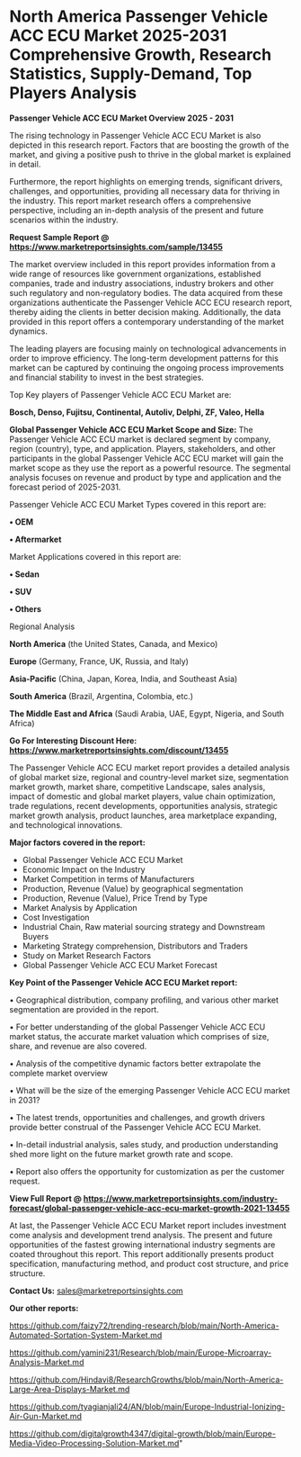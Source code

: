 # North America Passenger Vehicle ACC ECU Market 2025-2031 Comprehensive Growth, Research Statistics, Supply-Demand,  Top Players Analysis

<Strong> Passenger Vehicle ACC ECU Market Overview 2025 - 2031</strong>

The rising technology in Passenger Vehicle ACC ECU Market is also depicted in this research report. Factors that are boosting the growth of the market, and giving a positive push to thrive in the global market is explained in detail.

Furthermore, the report highlights on emerging trends, significant drivers, challenges, and opportunities, providing all necessary data for thriving in the industry. This report market research offers a comprehensive perspective, including an in-depth analysis of the present and future scenarios within the industry.

<strong>Request Sample Report @ <a href=https://www.marketreportsinsights.com/sample/13455>https://www.marketreportsinsights.com/sample/13455</a></strong>

The market overview included in this report provides information from a wide range of resources like government organizations, established companies, trade and industry associations, industry brokers and other such regulatory and non-regulatory bodies. The data acquired from these organizations authenticate the Passenger Vehicle ACC ECU research report, thereby aiding the clients in better decision making. Additionally, the data provided in this report offers a contemporary understanding of the market dynamics.

The leading players are focusing mainly on technological advancements in order to improve efficiency. The long-term development patterns for this market can be captured by continuing the ongoing process improvements and financial stability to invest in the best strategies.

Top Key players of Passenger Vehicle ACC ECU Market are:

<strong>Bosch, Denso, Fujitsu, Continental, Autoliv, Delphi, ZF, Valeo, Hella</strong>

<strong><b>Global Passenger Vehicle ACC ECU Market Scope and Size:</b></strong>
The Passenger Vehicle ACC ECU market is declared segment by company, region (country), type, and application. Players, stakeholders, and other participants in the global Passenger Vehicle ACC ECU market will gain the market scope as they use the report as a powerful resource. The segmental analysis focuses on revenue and product by type and application and the forecast period of 2025-2031.

Passenger Vehicle ACC ECU Market Types covered in this report are:

<strong>• OEM

• Aftermarket</strong>

Market Applications covered in this report are:

<strong>• Sedan

• SUV

• Others</strong> 

Regional Analysis

<strong>North America</strong> (the United States, Canada, and Mexico)

<strong>Europe</strong> (Germany, France, UK, Russia, and Italy)

<strong>Asia-Pacific</strong> (China, Japan, Korea, India, and Southeast Asia)

<strong>South America</strong> (Brazil, Argentina, Colombia, etc.)

<strong>The Middle East and Africa</strong> (Saudi Arabia, UAE, Egypt, Nigeria, and South Africa)

<strong>Go For Interesting Discount Here: <a href=https://www.marketreportsinsights.com/discount/13455>https://www.marketreportsinsights.com/discount/13455</a></strong>

The Passenger Vehicle ACC ECU market report provides a detailed analysis of global market size, regional and country-level market size, segmentation market growth, market share, competitive Landscape, sales analysis, impact of domestic and global market players, value chain optimization, trade regulations, recent developments, opportunities analysis, strategic market growth analysis, product launches, area marketplace expanding, and technological innovations.

<strong><b>Major factors covered in the report:</b></strong>
<ul>
  <li>Global Passenger Vehicle ACC ECU Market </li>
  <li>Economic Impact on the Industry</li>
  <li>Market Competition in terms of Manufacturers</li>
  <li>Production, Revenue (Value) by geographical segmentation</li>
  <li>Production, Revenue (Value), Price Trend by Type</li>
  <li>Market Analysis by Application</li>
  <li>Cost Investigation</li>
  <li>Industrial Chain, Raw material sourcing strategy and Downstream Buyers</li>
  <li>Marketing Strategy comprehension, Distributors and Traders</li>
  <li>Study on Market Research Factors</li>
  <li>Global Passenger Vehicle ACC ECU Market Forecast</li>
</ul>

<strong><b>Key Point of the Passenger Vehicle ACC ECU Market report:</b></strong>

• Geographical distribution, company profiling, and various other market segmentation are provided in the report.

• For better understanding of the global Passenger Vehicle ACC ECU market status, the accurate market valuation which comprises of size, share, and revenue are also covered.

• Analysis of the competitive dynamic factors better extrapolate the complete market overview

• What will be the size of the emerging Passenger Vehicle ACC ECU market in 2031?

• The latest trends, opportunities and challenges, and growth drivers provide better construal of the Passenger Vehicle ACC ECU Market.

• In-detail industrial analysis, sales study, and production understanding shed more light on the future market growth rate and scope.

• Report also offers the opportunity for customization as per the customer request.

<strong><b>View Full Report @ <a href=https://www.marketreportsinsights.com/industry-forecast/global-passenger-vehicle-acc-ecu-market-growth-2021-13455>https://www.marketreportsinsights.com/industry-forecast/global-passenger-vehicle-acc-ecu-market-growth-2021-13455</a></b></strong>


At last, the Passenger Vehicle ACC ECU Market report includes investment come analysis and development trend analysis. The present and future opportunities of the fastest growing international industry segments are coated throughout this report. This report additionally presents product specification, manufacturing method, and product cost structure, and price structure.

<strong>Contact Us:</strong>
sales@marketreportsinsights.com

<strong>Our other reports:</strong>

<a href=https://github.com/faizy72/trending-research/blob/main/North-America-Automated-Sortation-System-Market.md>https://github.com/faizy72/trending-research/blob/main/North-America-Automated-Sortation-System-Market.md</a>

<a href=https://github.com/yamini231/Research/blob/main/Europe-Microarray-Analysis-Market.md>https://github.com/yamini231/Research/blob/main/Europe-Microarray-Analysis-Market.md</a>

<a href=https://github.com/Hindavi8/ResearchGrowths/blob/main/North-America-Large-Area-Displays-Market.md>https://github.com/Hindavi8/ResearchGrowths/blob/main/North-America-Large-Area-Displays-Market.md</a>

<a href=https://github.com/tyagianjali24/AN/blob/main/Europe-Industrial-Ionizing-Air-Gun-Market.md>https://github.com/tyagianjali24/AN/blob/main/Europe-Industrial-Ionizing-Air-Gun-Market.md</a>

<a href=https://github.com/digitalgrowth4347/digital-growth/blob/main/Europe-Media-Video-Processing-Solution-Market.md>https://github.com/digitalgrowth4347/digital-growth/blob/main/Europe-Media-Video-Processing-Solution-Market.md</a>"
